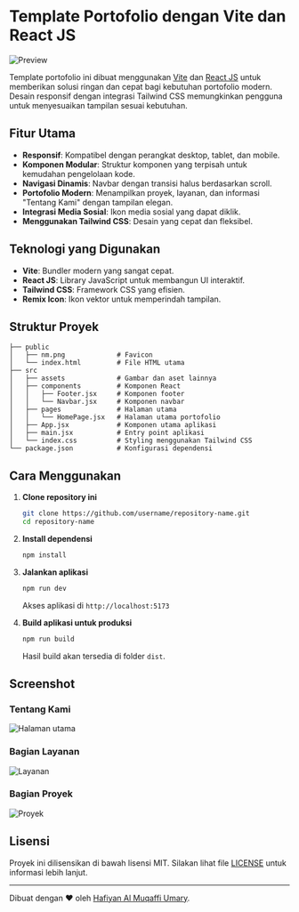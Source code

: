 # Template Portofolio dengan Vite dan React JS

![Preview](https://github.com/user-attachments/assets/d9b14338-bc2c-4de7-b63a-0cb6fcc4f4f0)

Template portofolio ini dibuat menggunakan [Vite](https://vitejs.dev/) dan [React JS](https://reactjs.org/) untuk memberikan solusi ringan dan cepat bagi kebutuhan portofolio modern. Desain responsif dengan integrasi Tailwind CSS memungkinkan pengguna untuk menyesuaikan tampilan sesuai kebutuhan.

## Fitur Utama

- **Responsif**: Kompatibel dengan perangkat desktop, tablet, dan mobile.
- **Komponen Modular**: Struktur komponen yang terpisah untuk kemudahan pengelolaan kode.
- **Navigasi Dinamis**: Navbar dengan transisi halus berdasarkan scroll.
- **Portofolio Modern**: Menampilkan proyek, layanan, dan informasi "Tentang Kami" dengan tampilan elegan.
- **Integrasi Media Sosial**: Ikon media sosial yang dapat diklik.
- **Menggunakan Tailwind CSS**: Desain yang cepat dan fleksibel.

## Teknologi yang Digunakan

- **Vite**: Bundler modern yang sangat cepat.
- **React JS**: Library JavaScript untuk membangun UI interaktif.
- **Tailwind CSS**: Framework CSS yang efisien.
- **Remix Icon**: Ikon vektor untuk memperindah tampilan.

## Struktur Proyek

```
├── public
│   ├── nm.png             # Favicon
│   └── index.html         # File HTML utama
├── src
│   ├── assets             # Gambar dan aset lainnya
│   ├── components         # Komponen React
│   │   ├── Footer.jsx     # Komponen footer
│   │   └── Navbar.jsx     # Komponen navbar
│   ├── pages              # Halaman utama
│   │   └── HomePage.jsx   # Halaman utama portofolio
│   ├── App.jsx            # Komponen utama aplikasi
│   ├── main.jsx           # Entry point aplikasi
│   └── index.css          # Styling menggunakan Tailwind CSS
└── package.json           # Konfigurasi dependensi
```

## Cara Menggunakan

1. **Clone repository ini**

   ```bash
   git clone https://github.com/username/repository-name.git
   cd repository-name
   ```

2. **Install dependensi**

   ```bash
   npm install
   ```

3. **Jalankan aplikasi**

   ```bash
   npm run dev
   ```

   Akses aplikasi di `http://localhost:5173`

4. **Build aplikasi untuk produksi**

   ```bash
   npm run build
   ```

   Hasil build akan tersedia di folder `dist`.

## Screenshot

### Tentang Kami
![Halaman utama](https://github.com/user-attachments/assets/13432cfe-ca5d-41cc-9913-bb589b3f9704)

### Bagian Layanan
![Layanan](https://github.com/user-attachments/assets/9d7e758f-3331-4090-a0be-0ff42059c599)

### Bagian Proyek
![Proyek](https://github.com/user-attachments/assets/c9a6472a-76c3-42fd-9173-a63b2f19d3dc)

## Lisensi

Proyek ini dilisensikan di bawah lisensi MIT. Silakan lihat file [LICENSE](./LICENSE) untuk informasi lebih lanjut.

---

Dibuat dengan ❤️ oleh [Hafiyan Al Muqaffi Umary](https://github.com/habstrakT808).
